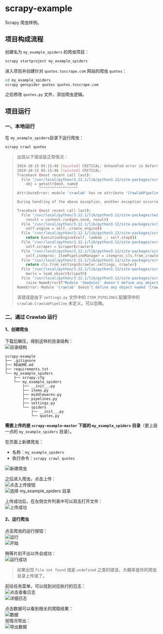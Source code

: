 # scrapy-example
Scrapy 爬虫样例。

## 项目构成流程
创建名为 `my_example_spiders` 的爬虫项目：
```bash
scrapy startproject my_example_spiders
```
进入项目并创建针对 `quotes.toscrape.com` 网站的爬虫 `quotes`：
```bash
cd my_example_spiders
scrapy genspider quotes quotes.toscrape.com
```
之后修改 `quotes.py` 文件，添加爬虫逻辑。

## 项目运行
### 一、本地运行
在 `my_example_spiders`目录下运行爬虫：
```bash
scrapy crawl quotes
```
> 出现以下错误是正常情况：
> ```bash
> 2024-10-15 05:15:48 [twisted] CRITICAL: Unhandled error in Deferred:
> 2024-10-15 05:15:48 [twisted] CRITICAL: 
> Traceback (most recent call last):
>   File "/usr/local/python/3.12.1/lib/python3.12/site-packages/scrapy/utils/misc.py", line 82, in load_object
>     obj = getattr(mod, name)
>           ^^^^^^^^^^^^^^^^^^
> AttributeError: module 'crawlab' has no attribute 'CrawlabPipeline'
> 
> During handling of the above exception, another exception occurred:
> 
> Traceback (most recent call last):
>   File "/usr/local/python/3.12.1/lib/python3.12/site-packages/twisted/internet/defer.py", line 2014, in _inlineCallbacks
>     result = context.run(gen.send, result)
>   File "/usr/local/python/3.12.1/lib/python3.12/site-packages/scrapy/crawler.py", line 158, in crawl
>     self.engine = self._create_engine()
>   File "/usr/local/python/3.12.1/lib/python3.12/site-packages/scrapy/crawler.py", line 172, in _create_engine
>     return ExecutionEngine(self, lambda _: self.stop())
>   File "/usr/local/python/3.12.1/lib/python3.12/site-packages/scrapy/core/engine.py", line 101, in __init__
>     self.scraper = Scraper(crawler)
>   File "/usr/local/python/3.12.1/lib/python3.12/site-packages/scrapy/core/scraper.py", line 109, in __init__
>     self.itemproc: ItemPipelineManager = itemproc_cls.from_crawler(crawler)
>   File "/usr/local/python/3.12.1/lib/python3.12/site-packages/scrapy/middleware.py", line 90, in from_crawler
>     return cls.from_settings(crawler.settings, crawler)
>   File "/usr/local/python/3.12.1/lib/python3.12/site-packages/scrapy/middleware.py", line 66, in from_settings
>     mwcls = load_object(clspath)
>   File "/usr/local/python/3.12.1/lib/python3.12/site-packages/scrapy/utils/misc.py", line 84, in load_object
>     raise NameError(f"Module '{module}' doesn't define any object named '{name}'")
> NameError: Module 'crawlab' doesn't define any object named 'CrawlabPipeline'
> ```
> 该错误是由于 `settings.py` 文件中的 `ITEM_PIPELINES` 配置项中的 `crawlab.CrawlabPipeline` 未定义，可以忽略。

### 二、通过 Crawlab 运行
#### 1、创建爬虫
下载后解压，得到这样的目录结构：  
![目录结构](https://image.senjianlu.com/blog/2024-10-15/simple_project.png)  

```text
scrapy-example
├── .gitignore
├── README.md
├── requirements.txt
└── my_example_spiders
    ├── scrapy.cfg
    └── my_example_spiders
        ├── __init__.py
        ├── items.py
        ├── middlewares.py
        ├── pipelines.py
        ├── settings.py
        └── spiders
            ├── __init__.py
            └── quotes.py
```

**需要上传的是 `scrapy-example-master` 下面的 `my_example_spiders` 目录**（更上层一点的 `my_example_spiders` 目录）。

在页面上新建爬虫：  
- 名称：`my_example_spiders`
- 执行命令：`scrapy crawl quotes`

![新建爬虫](https://image.senjianlu.com/blog/2024-10-15/new_spider2.png)  

之后进入爬虫，点击上传：  
![点击上传按钮](https://image.senjianlu.com/blog/2024-10-15/upload_spider2.png)  
![选择 my_example_spiders 目录](https://image.senjianlu.com/blog/2024-10-15/upload_spider_files2.png)  

上传成功后，在左侧文件列表中可以双击打开文件：  
![上传成功](https://image.senjianlu.com/blog/2024-10-15/upload_success2.png)  

#### 2、运行爬虫
点击爬虫的运行按钮：  
![运行](https://image.senjianlu.com/blog/2024-10-15/click_run_button2.png)  
![开始](https://image.senjianlu.com/blog/2024-10-15/spider_start.png)  

稍等片刻不出以外会成功：  
![运行成功](https://image.senjianlu.com/blog/2024-10-15/spider_success.png)  
> 如果出现 `File not found` 或是 `undefined` 之类的错误，大概率是你的爬虫目录上传错了。  

前往任务菜单，可以找到对应执行的日志：  
![点击查看日志](https://image.senjianlu.com/blog/2024-10-15/log.png)  
![详细日志](https://image.senjianlu.com/blog/2024-10-15/more_log.png)

点击数据可以看到相关的爬取结果：  
![数据](https://image.senjianlu.com/blog/2024-10-15/data.png)  
视情况导出：  
![导出数据](https://image.senjianlu.com/blog/2024-10-15/output.png)